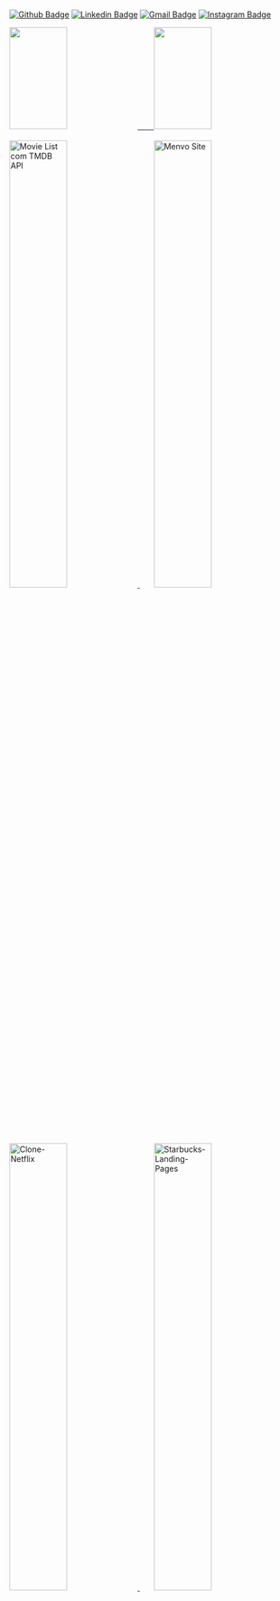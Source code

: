 <!--
**paulpessoa/paulpessoa** is a ✨ _special_ ✨ repository &ensp;&ensp;&ensp;because its `README.md` (this file) appears on your GitHub profile.
Here are some ideas to get you started:
-->



<div style="display: inline_block"><br>
  
  [![Github Badge](https://img.shields.io/badge/-Github-000?style=flat-square&logo=Github&logoColor=white&link=https://github.com/paulpessoa)](https://github.com/paulpessoa)
[![Linkedin Badge](https://img.shields.io/badge/-LinkedIn-blue?style=flat-square&logo=Linkedin&logoColor=white&link=https://www.linkedin.com/in/paulmspessoa//)](https://www.linkedin.com/in/paulmspessoa/)
[![Gmail Badge](https://img.shields.io/badge/-Gmail-c14438?style=flat-square&logo=Gmail&logoColor=white&link=mailto:paulmspessoa@gmail.com)](mailto:paulmspessoa@gmail.com)
[![Instagram Badge](https://img.shields.io/badge/-Instagram-C13584?style=flat-square&labelColor=C13584&logo=instagram&logoColor=white&link=https://www.instagram.com/paulmspessoa/)](https://www.instagram.com/paulmspessoa/)
</div>
<div>
  <a href="https://www.linkedin.com/in/paulmspessoa" target="blank">
    <img height="180em" width="45%" src="https://github-readme-stats.vercel.app/api?username=paulpessoa&show_icons=true&theme=dracula&include_all_commits=true&count_private=true"/>
   &ensp;&ensp;&ensp; <img height="180em" width="45%" src="https://github-readme-stats.vercel.app/api/top-langs/?username=paulpessoa&layout=compact&langs_count=16&theme=dracula"/>
  </a>
</div>
<br>
<div align="left" width="100%">
  <a href="https://paulpessoa.github.io/MovieList/">
    <img  width="45%" src="https://github-readme-stats.vercel.app/api/pin/?username=paulpessoa&repo=MovieList&theme=tokyonight" alt="Movie List com TMDB API"/>
  </a>&ensp;&ensp;&ensp;
  <a href="https://menvo-br.github.io/website/">
    <img  width="45%"  src="https://github-readme-stats.vercel.app/api/pin/?username=menvo-br&repo=website&theme=tokyonight" alt="Menvo Site"/>
  </a>
</div><br>  
  <div align="left" width="100%">
  <a href="https://paulpessoa.github.io/Clone-Netflix/">
    <img  width="45%" src="https://github-readme-stats.vercel.app/api/pin/?username=paulpessoa&repo=Clone-Netflix&theme=tokyonight" alt="Clone-Netflix"/>
  </a>&ensp;&ensp;&ensp;
  <a href="https://paulpessoa.github.io/Starbucks-Landing-Page/">
    <img  width="45%"  src="https://github-readme-stats.vercel.app/api/pin/?username=paulpessoa&repo=starbucks-landing-page&theme=tokyonight" alt="Starbucks-Landing-Pages"/>
  </a>
</div>
